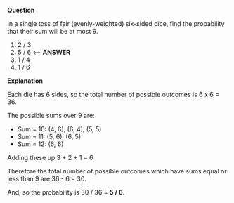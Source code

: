 **Question**

In a single toss of fair (evenly-weighted) six-sided dice, find the probability that their sum will be at most 9.

1. 2 / 3
2. 5 / 6 <-- **ANSWER**
3. 1 / 4
4. 1 / 6

**Explanation**

Each die has 6 sides, so the total number of possible outcomes is 6 x 6 = 36.

The possible sums over 9 are:

- Sum = 10: (4, 6), (6, 4), (5, 5)
- Sum = 11: (5, 6), (6, 5)
- Sum = 12: (6, 6)

Adding these up 3 + 2 + 1 = 6

Therefore the total number of possible outcomes which have sums equal or less than 9 are 36 - 6 = 30.

And, so the probability is 30 / 36 = **5 / 6**.
